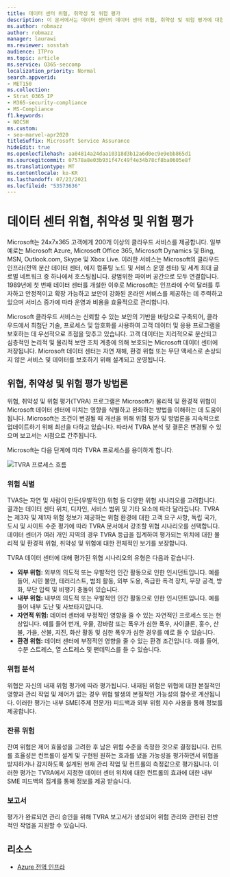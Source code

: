 ```yaml
---
title: 데이터 센터 위협, 취약성 및 위험 평가
description: 이 문서에서는 데이터 센터의 데이터 센터 위협, 취약성 및 위험 평가에 대한 개요를 Microsoft 365.
ms.author: robmazz
author: robmazz
manager: laurawi
ms.reviewer: sosstah
audience: ITPro
ms.topic: article
ms.service: O365-seccomp
localization_priority: Normal
search.appverid:
- MET150
ms.collection:
- Strat_O365_IP
- M365-security-compliance
- MS-Compliance
f1.keywords:
- NOCSH
ms.custom:
- seo-marvel-apr2020
titleSuffix: Microsoft Service Assurance
hideEdit: true
ms.openlocfilehash: aa04814a24daa10318d3b12a6d0ec9e9ebb865d1
ms.sourcegitcommit: 07578a8e03b931f47c49f4e34b78cf8ba0605e8f
ms.translationtype: MT
ms.contentlocale: ko-KR
ms.lasthandoff: 07/23/2021
ms.locfileid: "53573636"
---
```

# <a name="datacenter-threat-vulnerability-and-risk-assessment"></a>데이터 센터 위협, 취약성 및 위험 평가

Microsoft는 24x7x365 고객에게 200개 이상의 클라우드 서비스를 제공합니다. 일부 예로는 Microsoft Azure, Microsoft Office 365, Microsoft Dynamics 및 Bing, MSN, Outlook.com, Skype 및 Xbox Live. 이러한 서비스는 Microsoft의 클라우드 인프라(전역 분산 데이터 센터, 에지 컴퓨팅 노드 및 서비스 운영 센터) 및 세계 최대 글로벌 네트워크 중 하나에서 호스팅됩니다. 광범위한 파이버 공간으로 모두 연결합니다. 1989년에 첫 번째 데이터 센터를 개설한 이후로 Microsoft는 인프라에 수억 달러를 투자하고 안정적이고 확장 가능하고 보안이 강화된 온라인 서비스를 제공하는 데 주력하고 있으며 서비스 증가에 따라 운영과 비용을 효율적으로 관리합니다.

Microsoft 클라우드 서비스는 신뢰할 수 있는 보안의 기반을 바탕으로 구축되어, 클라우드에서 최첨단 기술, 프로세스 및 암호화를 사용하여 고객 데이터 및 응용 프로그램을 보호하는 데 우선적으로 초점을 맞추고 있습니다. 고객 데이터는 지리적으로 분산되고 심층적인 논리적 및 물리적 보안 조치 계층에 의해 보호되는 Microsoft 데이터 센터에 저장됩니다. Microsoft 데이터 센터는 자연 재해, 환경 위협 또는 무단 액세스로 손상되지 않은 서비스 및 데이터를 보호하기 위해 설계되고 운영됩니다.

## <a name="threat-vulnerability-and-risk-assessment-methodology"></a>위협, 취약성 및 위험 평가 방법론

위협, 취약성 및 위험 평가(TVRA) 프로그램은 Microsoft가 물리적 및 환경적 위협이 Microsoft 데이터 센터에 미치는 영향을 식별하고 완화하는 방법을 이해하는 데 도움이 됩니다. Microsoft는 조건이 변경될 때 개선을 위해 위험 평가 및 방법론을 지속적으로 업데이트하기 위해 최선을 다하고 있습니다. 따라서 TVRA 분석 및 결론은 변경될 수 있으며 보고서는 시점으로 간주됩니다.

Microsoft는 다음 단계에 따라 TVRA 프로세스를 용이하게 합니다.

![TVRA 프로세스 흐름](../media/assurance-tvra-flow.png)

### <a name="risk-identification"></a>위험 식별

TVAS는 자연 및 사람이 만든(우발적인) 위험 등 다양한 위협 시나리오를 고려합니다. 결과는 데이터 센터 위치, 디자인, 서비스 범위 및 기타 요소에 따라 달라집니다. TVRA는 제3자 및 제1자 위험 정보가 제공하는 위험 환경에 대한 고객 요구 사항, 독립 국가, 도시 및 사이트 수준 평가에 따라 TVRA 문서에서 강조할 위협 시나리오를 선택합니다. 데이터 센터가 여러 개인 지역의 경우 TVRA 등급을 집계하여 평가되는 위치에 대한 물리적 및 환경적 위협, 취약성 및 위험에 대한 전체적인 보기를 보장합니다.

TVRA 데이터 센터에 대해 평가된 위협 시나리오의 유형은 다음과 같습니다.

- **외부 위협:** 외부의 의도적 또는 우발적인 인간 활동으로 인한 인시던트입니다. 예를 들어, 시민 불안, 테러리스트, 범죄 활동, 외부 도용, 즉급한 폭격 장치, 무장 공격, 방화, 무단 입력 및 비행기 충돌이 있습니다.
- **내부 위협:** 내부의 의도적 또는 우발적인 인간 활동으로 인한 인시던트입니다. 예를 들어 내부 도난 및 사보타지입니다.
- **자연적 위험:** 데이터 센터에 부정적인 영향을 줄 수 있는 자연적인 프로세스 또는 현상입니다. 예를 들어 번개, 우물, 강바람 또는 폭우가 심한 폭우, 사이클론, 홍수, 산불, 가을, 산불, 지진, 화산 활동 및 심한 폭우가 심한 경우를 예로 들 수 있습니다.
- **환경 위협:** 데이터 센터에 부정적인 영향을 줄 수 있는 환경 조건입니다. 예를 들어, 수분 스트레스, 열 스트레스 및 팬데믹스를 들 수 있습니다.

### <a name="risk-analysis"></a>위험 분석

위협은 자신의 내재 위험 평가에 따라 평가됩니다. 내재된 위험은 위협에 대한 본질적인 영향과 관리 작업 및 제어가 없는 경우 위협 발생의 본질적인 가능성의 함수로 계산됩니다. 이러한 평가는 내부 SME(주제 전문가) 피드백과 외부 위험 지수 사용을 통해 정보를 제공합니다.

### <a name="residual-risk"></a>잔류 위험

잔여 위험은 제어 효율성을 고려한 후 남은 위험 수준을 측정한 것으로 결정됩니다. 컨트롤 효율성은 컨트롤이 설계 및 구현된 원하는 효과를 냈을 가능성을 평가하면서 위협을 방지하거나 감지하도록 설계된 현재 관리 작업 및 컨트롤의 측정값으로 평가됩니다. 이러한 평가는 TVRA에서 지정한 데이터 센터 위치에 대한 컨트롤의 효과에 대한 내부 SME 피드백의 집계를 통해 정보를 제공 받습니다.

### <a name="report"></a>보고서

평가가 완료되면 관리 승인을 위해 TVRA 보고서가 생성되어 위험 관리와 관련된 전반적인 작업을 지원할 수 있습니다.

## <a name="resources"></a>리소스

- [Azure 전역 인프라](https://www.microsoft.com/datacenters)
